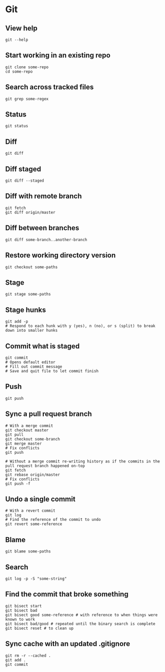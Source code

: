 # Git

## View help

```shell
git --help
```

## Start working in an existing repo

```shell
git clone some-repo
cd some-repo
```

## Search across tracked files

```shell
git grep some-regex
```

## Status

```shell
git status
```

## Diff

```shell
git diff
```

## Diff staged

```shell
git diff --staged
```

## Diff with remote branch

```shell
git fetch
git diff origin/master
```

## Diff between branches

```shell
git diff some-branch..another-branch
```

## Restore working directory version

```shell
git checkout some-paths
```

## Stage

```shell
git stage some-paths
```

## Stage hunks

```shell
git add -p
# Respond to each hunk with y (yes), n (no), or s (split) to break down into smaller hunks
```

## Commit what is staged

```shell
git commit
# Opens default editor
# Fill out commit message
# Save and quit file to let commit finish
```

## Push

```shell
git push
```

## Sync a pull request branch

```shell
# With a merge commit
git checkout master
git pull
git checkout some-branch
git merge master
# Fix conflicts
git push

# Without a merge commit re-writing history as if the commits in the pull request branch happened on-top
git fetch
git rebase origin/master
# Fix conflicts
git push -f
```

## Undo a single commit

```shell
# With a revert commit
git log
# Find the reference of the commit to undo
git revert some-reference
```

## Blame

```shell
git blame some-paths
```

## Search

```shell
git log -p -S "some-string"
```

## Find the commit that broke something

```shell
git bisect start
git bisect bad
git bisect good some-reference # with reference to when things were known to work
git bisect bad/good # repeated until the binary search is complete
git bisect reset # to clean up
```

## Sync cache with an updated .gitignore

```shell
git rm -r --cached .
git add .
git commit
```
